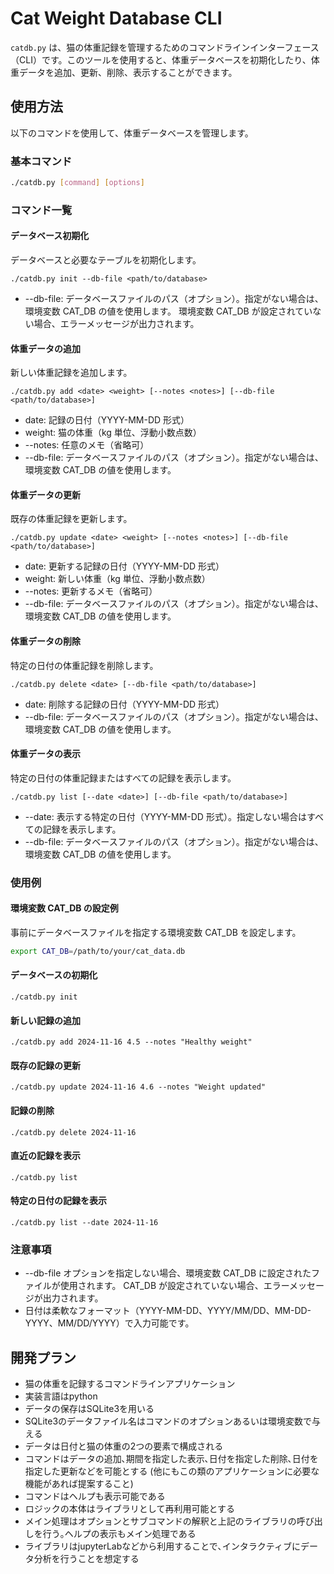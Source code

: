 # Cat Weight Database CLI

`catdb.py` は、猫の体重記録を管理するためのコマンドラインインターフェース（CLI）です。このツールを使用すると、体重データベースを初期化したり、体重データを追加、更新、削除、表示することができます。

## 使用方法

以下のコマンドを使用して、体重データベースを管理します。

### 基本コマンド

```bash
./catdb.py [command] [options]
```

### コマンド一覧

#### データベース初期化

データベースと必要なテーブルを初期化します。

```
./catdb.py init --db-file <path/to/database>
```

- --db-file: データベースファイルのパス（オプション）。指定がない場合は、環境変数 CAT_DB の値を使用します。
環境変数 CAT_DB が設定されていない場合、エラーメッセージが出力されます。

#### 体重データの追加

新しい体重記録を追加します。

```
./catdb.py add <date> <weight> [--notes <notes>] [--db-file <path/to/database>]
```

-	date: 記録の日付（YYYY-MM-DD 形式）
-	weight: 猫の体重（kg 単位、浮動小数点数）
-	--notes: 任意のメモ（省略可）
-	--db-file: データベースファイルのパス（オプション）。指定がない場合は、環境変数 CAT_DB の値を使用します。

#### 体重データの更新

既存の体重記録を更新します。

```
./catdb.py update <date> <weight> [--notes <notes>] [--db-file <path/to/database>]
```

-	date: 更新する記録の日付（YYYY-MM-DD 形式）
-	weight: 新しい体重（kg 単位、浮動小数点数）
-	--notes: 更新するメモ（省略可）
-	--db-file: データベースファイルのパス（オプション）。指定がない場合は、環境変数 CAT_DB の値を使用します。


#### 体重データの削除

特定の日付の体重記録を削除します。

```
./catdb.py delete <date> [--db-file <path/to/database>]
```


- date: 削除する記録の日付（YYYY-MM-DD 形式）
-	--db-file: データベースファイルのパス（オプション）。指定がない場合は、環境変数 CAT_DB の値を使用します。


####	体重データの表示

特定の日付の体重記録またはすべての記録を表示します。

```
./catdb.py list [--date <date>] [--db-file <path/to/database>]
```

-	--date: 表示する特定の日付（YYYY-MM-DD 形式）。指定しない場合はすべての記録を表示します。
-	--db-file: データベースファイルのパス（オプション）。指定がない場合は、環境変数 CAT_DB の値を使用します。

### 使用例

#### 環境変数 CAT_DB の設定例

事前にデータベースファイルを指定する環境変数 CAT_DB を設定します。

```bash
export CAT_DB=/path/to/your/cat_data.db
```

#### データベースの初期化

```
./catdb.py init
```

#### 新しい記録の追加

```
./catdb.py add 2024-11-16 4.5 --notes "Healthy weight"
```

#### 既存の記録の更新

```
./catdb.py update 2024-11-16 4.6 --notes "Weight updated"
```

#### 記録の削除

```
./catdb.py delete 2024-11-16
```

#### 直近の記録を表示

```
./catdb.py list
```

#### 特定の日付の記録を表示

```
./catdb.py list --date 2024-11-16
```

### 注意事項

-	--db-file オプションを指定しない場合、環境変数 CAT_DB に設定されたファイルが使用されます。
    CAT_DB が設定されていない場合、エラーメッセージが出力されます。
-	日付は柔軟なフォーマット（YYYY-MM-DD、YYYY/MM/DD、MM-DD-YYYY、MM/DD/YYYY）で入力可能です。

## 開発プラン

- 猫の体重を記録するコマンドラインアプリケーション
- 実装言語はpython
- データの保存はSQLite3を用いる
- SQLite3のデータファイル名はコマンドのオプションあるいは環境変数で与える
- データは日付と猫の体重の2つの要素で構成される
- コマンドはデータの追加､期間を指定した表示､日付を指定した削除､日付を指定した更新などを可能とする (他にもこの類のアプリケーションに必要な機能があれば提案すること)
- コマンドはヘルプも表示可能である
- ロジックの本体はライブラリとして再利用可能とする
- メイン処理はオプションとサブコマンドの解釈と上記のライブラリの呼び出しを行う｡ヘルプの表示もメイン処理である
- ライブラリはjupyterLabなどから利用することで､インタラクティブにデータ分析を行うことを想定する




